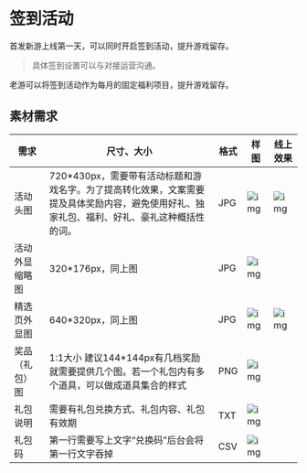 # 签到活动

首发新游上线第一天，可以同时开启签到活动，提升游戏留存。

> 具体签到设置可以与对接运营沟通。

老游可以将签到活动作为每月的固定福利项目，提升游戏留存。

## 素材需求

| 需求           | 尺寸、大小                                                   | 格式 | 样图                                                         | 线上效果                                                     |
| -------------- | ------------------------------------------------------------ | ---- | ------------------------------------------------------------ | ------------------------------------------------------------ |
| 活动头图       | 720*430px，需要带有活动标题和游戏名字。为了提高转化效果，文案需要提及具体奖励内容，避免使用好礼、独家礼包、福利、好礼、豪礼这种概括性的词。                          | JPG  | ![img](https://qn-cdn.233leyuan.com/athena/online/bb8d85d27ad74fd08d7b65b75ac561c6_377928760.webp) | ![img](https://arkimg.ark.online/(null)-20240520172602392.png) |
| 活动外显缩略图 | 320*176px，同上图                                            | JPG  | ![img](https://qn-cdn.233leyuan.com/athena/online/bb8d85d27ad74fd08d7b65b75ac561c6_377928760.webp) |                                                              |
| 精选页外显图   | 640*320px，同上图                                            | JPG  | ![img](https://qn-cdn.233leyuan.com/athena/online/bb8d85d27ad74fd08d7b65b75ac561c6_377928760.webp) | ![img](https://arkimg.ark.online/(null)-20240520172603436.png) |
| 奖品（礼包）图 | 1:1大小 建议144*144px有几档奖励就需要提供几个图。若一个礼包内有多个道具，可以做成道具集合的样式 | PNG  | ![img](https://arkimg.ark.online/(null)-20240520172558544.png) |                                                              |
| 礼包说明       | 需要有礼包兑换方式、礼包内容、礼包有效期                     | TXT  | ![img](https://arkimg.ark.online/(null)-20240520172558845.png) |                                                              |
| 礼包码         | 第一行需要写上文字“兑换码”后台会将第一行文字吞掉             | CSV  | ![img](https://arkimg.ark.online/(null)-20240520172559012.png) |                                                              |
